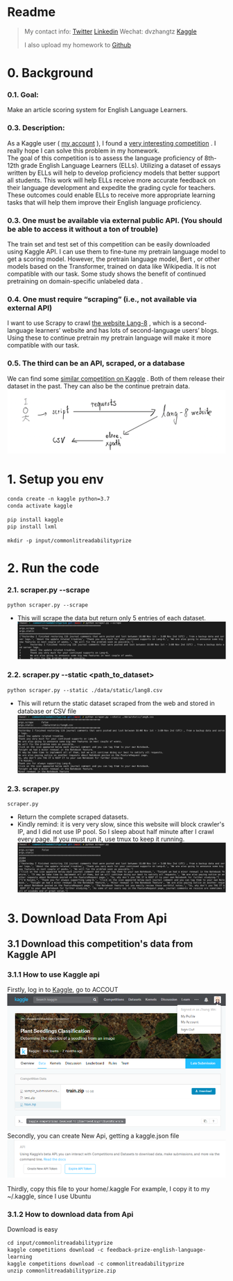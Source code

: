 # Readme
> My contact info: [Twitter](https://twitter.com/dvzhangtz) [Linkedin](https://www.linkedin.com/in/tianzuo-zhang/) Wechat: dvzhangtz [Kaggle](https://www.kaggle.com/milesme)
> 
> I also upload my homework to [Github](https://github.com/dvzhang/feedback-prize-english-language-learning)


# 0. Background
### 0.1.	Goal:
Make an article scoring system for English Language Learners.
### 0.3.	Description:
As a Kaggle user ( [my account](https://www.kaggle.com/milesme) ), I found a [very interesting competition](https://www.kaggle.com/competitions/feedback-prize-english-language-learning) . I really hope I can solve this problem in my homework.  
The goal of this competition is to assess the language proficiency of 8th-12th grade English Language Learners (ELLs). Utilizing a dataset of essays written by ELLs will help to develop proficiency models that better support all students.
This work will help ELLs receive more accurate feedback on their language development and expedite the grading cycle for teachers. These outcomes could enable ELLs to receive more appropriate learning tasks that will help them improve their English language proficiency.
### 0.3.	One must be available via external public API. (You should be able to access it without a ton of trouble)
The train set and test set of this competition can be easily downloaded using Kaggle API.
I can use them to fine-tune my pretrain language model to get a scoring model.
However, the pretrain language model, Bert , or other models based on the Transformer, trained on data like Wikipedia. It is not compatible with our task. Some study shows the benefit of continued pretraining on domain-specific unlabeled data   .  
### 0.4.	One must require “scraping” (i.e., not available via external API) 
I want to use Scrapy to crawl [the website Lang-8](https://lang-8.com/1) , which is a second-language learners’ website and has lots of second-language users’ blogs. Using these to continue pretrain my pretrain language will make it more compatible with our task.
### 0.5.	The third can be an API, scraped, or a database
We can find some [similar competition on Kaggle](https://www.kaggle.com/competitions/feedback-prize-2021)   . Both of them release their dataset in the past. They can also be the continue pretrain data. 
![diagram](pic/WechatIMG553.png)

# 1. Setup you env
```shell
conda create -n kaggle python=3.7
conda activate kaggle

pip install kaggle
pip install lxml

mkdir -p input/commonlitreadabilityprize
```

# 2. Run the code
### 2.1. scraper.py --scrape
```shell
python scraper.py --scrape
```
- This will scrape the data but return only 5 entries of each dataset.
![pic](pic/WechatIMG555.png)

### 2.2. scraper.py --static <path_to_dataset>
```shell
python scraper.py --static ./data/static/lang8.csv
```
- This will return the static dataset scraped from the web and stored in database or CSV ﬁle
![pic](pic/WechatIMG554.png)

### 2.3. scraper.py
```shell
scraper.py 
```
- Return the complete scraped datasets.
- Kindly remind: it is very very slow, since this website will block crawler's IP, and I did not use IP pool. So I sleep about half minute after I crawl every page. If you must run it, use tmux to keep it running.
![pic](pic/WechatIMG556.png)

# 3. Download Data From Api
## 3.1 Download this competition's data from Kaggle API
### 3.1.1 How to use Kaggle api
Firstly, log in to [Kaggle](https://www.kaggle.com/), go to ACCOUT
![pic](./pic/20180502212652888)
Secondly, you can create New Api, getting a kaggle.json file
![pic](./pic/20180502212721622)

Thirdly, copy this file to your home/.kaggle
For example, I copy it to my ~/.kaggle, since I use Ubuntu

### 3.1.2 How to download data from Api
Download is easy

```shell
cd input/commonlitreadabilityprize
kaggle competitions download -c feedback-prize-english-language-learning
kaggle competitions download -c commonlitreadabilityprize
unzip commonlitreadabilityprize.zip
```
